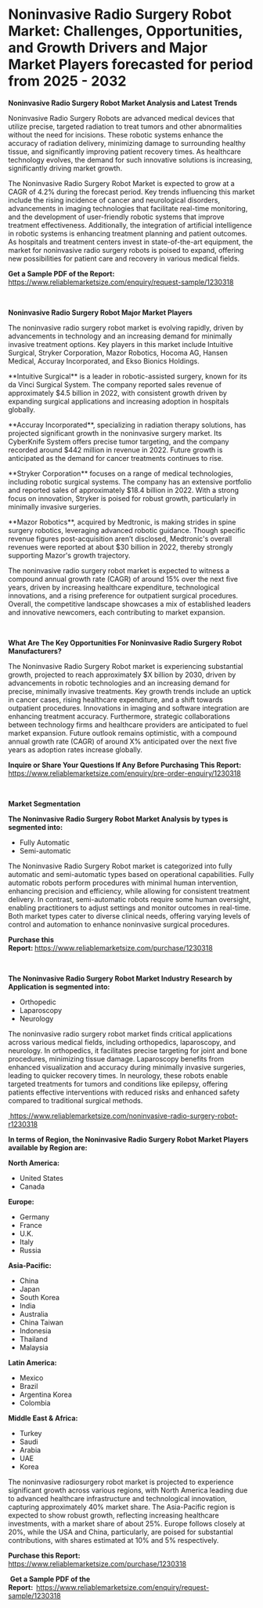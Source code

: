 <p><h1>Noninvasive Radio Surgery Robot Market: Challenges, Opportunities, and Growth Drivers and Major Market Players forecasted for period from 2025 - 2032</h1></p><p><strong>Noninvasive Radio Surgery Robot Market Analysis and Latest Trends</strong></p>
<p><p>Noninvasive Radio Surgery Robots are advanced medical devices that utilize precise, targeted radiation to treat tumors and other abnormalities without the need for incisions. These robotic systems enhance the accuracy of radiation delivery, minimizing damage to surrounding healthy tissue, and significantly improving patient recovery times. As healthcare technology evolves, the demand for such innovative solutions is increasing, significantly driving market growth.</p><p>The Noninvasive Radio Surgery Robot Market is expected to grow at a CAGR of 4.2% during the forecast period. Key trends influencing this market include the rising incidence of cancer and neurological disorders, advancements in imaging technologies that facilitate real-time monitoring, and the development of user-friendly robotic systems that improve treatment effectiveness. Additionally, the integration of artificial intelligence in robotic systems is enhancing treatment planning and patient outcomes. As hospitals and treatment centers invest in state-of-the-art equipment, the market for noninvasive radio surgery robots is poised to expand, offering new possibilities for patient care and recovery in various medical fields.</p></p>
<p><strong>Get a Sample PDF of the Report:&nbsp;</strong> <a href="https://www.reliablemarketsize.com/enquiry/request-sample/1230318?utm_campaign=3226&utm_medium=2&utm_source=Github&utm_content=ia&utm_term=14042025&utm_id=noninvasive-radio-surgery-robot">https://www.reliablemarketsize.com/enquiry/request-sample/1230318</a></p>
<p>&nbsp;</p>
<p><strong>Noninvasive Radio Surgery Robot Major Market Players</strong></p>
<p><p>The noninvasive radio surgery robot market is evolving rapidly, driven by advancements in technology and an increasing demand for minimally invasive treatment options. Key players in this market include Intuitive Surgical, Stryker Corporation, Mazor Robotics, Hocoma AG, Hansen Medical, Accuray Incorporated, and Ekso Bionics Holdings. </p><p>**Intuitive Surgical** is a leader in robotic-assisted surgery, known for its da Vinci Surgical System. The company reported sales revenue of approximately $4.5 billion in 2022, with consistent growth driven by expanding surgical applications and increasing adoption in hospitals globally. </p><p>**Accuray Incorporated**, specializing in radiation therapy solutions, has projected significant growth in the noninvasive surgery market. Its CyberKnife System offers precise tumor targeting, and the company recorded around $442 million in revenue in 2022. Future growth is anticipated as the demand for cancer treatments continues to rise. </p><p>**Stryker Corporation** focuses on a range of medical technologies, including robotic surgical systems. The company has an extensive portfolio and reported sales of approximately $18.4 billion in 2022. With a strong focus on innovation, Stryker is poised for robust growth, particularly in minimally invasive surgeries.</p><p>**Mazor Robotics**, acquired by Medtronic, is making strides in spine surgery robotics, leveraging advanced robotic guidance. Though specific revenue figures post-acquisition aren’t disclosed, Medtronic's overall revenues were reported at about $30 billion in 2022, thereby strongly supporting Mazor's growth trajectory.</p><p>The noninvasive radio surgery robot market is expected to witness a compound annual growth rate (CAGR) of around 15% over the next five years, driven by increasing healthcare expenditure, technological innovations, and a rising preference for outpatient surgical procedures. Overall, the competitive landscape showcases a mix of established leaders and innovative newcomers, each contributing to market expansion.</p></p>
<p>&nbsp;</p>
<p><strong>What Are The Key Opportunities For Noninvasive Radio Surgery Robot Manufacturers?</strong></p>
<p><p>The Noninvasive Radio Surgery Robot market is experiencing substantial growth, projected to reach approximately $X billion by 2030, driven by advancements in robotic technologies and an increasing demand for precise, minimally invasive treatments. Key growth trends include an uptick in cancer cases, rising healthcare expenditure, and a shift towards outpatient procedures. Innovations in imaging and software integration are enhancing treatment accuracy. Furthermore, strategic collaborations between technology firms and healthcare providers are anticipated to fuel market expansion. Future outlook remains optimistic, with a compound annual growth rate (CAGR) of around X% anticipated over the next five years as adoption rates increase globally.</p></p>
<p><strong>Inquire or Share Your Questions If Any Before Purchasing This Report:</strong> <a href="https://www.reliablemarketsize.com/enquiry/pre-order-enquiry/1230318?utm_campaign=3226&utm_medium=2&utm_source=Github&utm_content=ia&utm_term=14042025&utm_id=noninvasive-radio-surgery-robot">https://www.reliablemarketsize.com/enquiry/pre-order-enquiry/1230318</a></p>
<p>&nbsp;</p>
<p><strong>Market Segmentation</strong></p>
<p><strong>The Noninvasive Radio Surgery Robot Market Analysis by types is segmented into:</strong></p>
<p><ul><li>Fully Automatic</li><li>Semi-automatic</li></ul></p>
<p><p>The Noninvasive Radio Surgery Robot market is categorized into fully automatic and semi-automatic types based on operational capabilities. Fully automatic robots perform procedures with minimal human intervention, enhancing precision and efficiency, while allowing for consistent treatment delivery. In contrast, semi-automatic robots require some human oversight, enabling practitioners to adjust settings and monitor outcomes in real-time. Both market types cater to diverse clinical needs, offering varying levels of control and automation to enhance noninvasive surgical procedures.</p></p>
<p><strong>Purchase this Report:&nbsp;</strong><a href="https://www.reliablemarketsize.com/purchase/1230318?utm_campaign=3226&utm_medium=2&utm_source=Github&utm_content=ia&utm_term=14042025&utm_id=noninvasive-radio-surgery-robot">https://www.reliablemarketsize.com/purchase/1230318</a></p>
<p>&nbsp;</p>
<p><strong>The Noninvasive Radio Surgery Robot Market Industry Research by Application is segmented into:</strong></p>
<p><ul><li>Orthopedic</li><li>Laparoscopy</li><li>Neurology</li></ul></p>
<p><p>The noninvasive radio surgery robot market finds critical applications across various medical fields, including orthopedics, laparoscopy, and neurology. In orthopedics, it facilitates precise targeting for joint and bone procedures, minimizing tissue damage. Laparoscopy benefits from enhanced visualization and accuracy during minimally invasive surgeries, leading to quicker recovery times. In neurology, these robots enable targeted treatments for tumors and conditions like epilepsy, offering patients effective interventions with reduced risks and enhanced safety compared to traditional surgical methods.</p></p>
<p><a href="https://www.reliablemarketsize.com/noninvasive-radio-surgery-robot-r1230318?utm_campaign=3226&utm_medium=2&utm_source=Github&utm_content=ia&utm_term=14042025&utm_id=noninvasive-radio-surgery-robot">&nbsp;https://www.reliablemarketsize.com/noninvasive-radio-surgery-robot-r1230318</a></p>
<p><strong>In terms of Region, the Noninvasive Radio Surgery Robot Market Players available by Region are:</strong></p>
<p>
    <p> <strong> North America: </strong>
        <ul>
            <li>United States</li>
            <li>Canada</li>
        </ul>
        </p> 
    <p> <strong> Europe: </strong>
        <ul>
            <li>Germany</li>
            <li>France</li>
            <li>U.K.</li>
            <li>Italy</li>
            <li>Russia</li>
        </ul>
        </p> 
    <p> <strong> Asia-Pacific: </strong>
        <ul>
            <li>China</li>
            <li>Japan</li>
            <li>South Korea</li>
            <li>India</li>
            <li>Australia</li>
            <li>China Taiwan</li>
            <li>Indonesia</li>
            <li>Thailand</li>
            <li>Malaysia</li>
        </ul>
        </p> 
    <p> <strong> Latin America: </strong>
        <ul>
            <li>Mexico</li>
            <li>Brazil</li>
            <li>Argentina Korea</li>
            <li>Colombia</li>
        </ul>
        </p> 
    <p> <strong> Middle East & Africa: </strong>
        <ul>
            <li>Turkey</li>
            <li>Saudi</li>
            <li>Arabia</li>
            <li>UAE</li>
            <li>Korea</li>
        </ul>
    </p>
    </p>
<p><p>The noninvasive radiosurgery robot market is projected to experience significant growth across various regions, with North America leading due to advanced healthcare infrastructure and technological innovation, capturing approximately 40% market share. The Asia-Pacific region is expected to show robust growth, reflecting increasing healthcare investments, with a market share of about 25%. Europe follows closely at 20%, while the USA and China, particularly, are poised for substantial contributions, with shares estimated at 10% and 5% respectively.</p></p>
<p><strong>Purchase this Report: </strong><a href="https://www.reliablemarketsize.com/purchase/1230318?utm_campaign=3226&utm_medium=2&utm_source=Github&utm_content=ia&utm_term=14042025&utm_id=noninvasive-radio-surgery-robot">https://www.reliablemarketsize.com/purchase/1230318</a></p>
<p>&nbsp;<strong>Get a Sample PDF of the Report:&nbsp;&nbsp;</strong><a href="https://www.reliablemarketsize.com/enquiry/request-sample/1230318?utm_campaign=3226&utm_medium=2&utm_source=Github&utm_content=ia&utm_term=14042025&utm_id=noninvasive-radio-surgery-robot">https://www.reliablemarketsize.com/enquiry/request-sample/1230318</a></p>
<p><strong></strong></p>
<p><p></p><p></p><p></p></p>